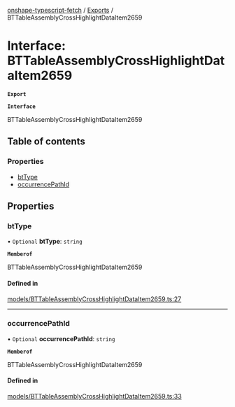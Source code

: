 [onshape-typescript-fetch](../README.md) / [Exports](../modules.md) / BTTableAssemblyCrossHighlightDataItem2659

# Interface: BTTableAssemblyCrossHighlightDataItem2659

**`Export`**

**`Interface`**

BTTableAssemblyCrossHighlightDataItem2659

## Table of contents

### Properties

- [btType](BTTableAssemblyCrossHighlightDataItem2659.md#bttype)
- [occurrencePathId](BTTableAssemblyCrossHighlightDataItem2659.md#occurrencepathid)

## Properties

### btType

• `Optional` **btType**: `string`

**`Memberof`**

BTTableAssemblyCrossHighlightDataItem2659

#### Defined in

[models/BTTableAssemblyCrossHighlightDataItem2659.ts:27](https://github.com/toebes/onshape-typescript-fetch/blob/3e11ae1/models/BTTableAssemblyCrossHighlightDataItem2659.ts#L27)

___

### occurrencePathId

• `Optional` **occurrencePathId**: `string`

**`Memberof`**

BTTableAssemblyCrossHighlightDataItem2659

#### Defined in

[models/BTTableAssemblyCrossHighlightDataItem2659.ts:33](https://github.com/toebes/onshape-typescript-fetch/blob/3e11ae1/models/BTTableAssemblyCrossHighlightDataItem2659.ts#L33)
